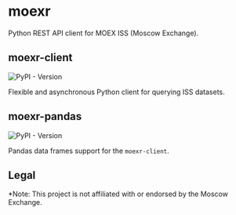 # moexr

Python REST API client for MOEX ISS (Moscow Exchange).

## moexr-client

![PyPI - Version](https://img.shields.io/pypi/v/moexr-client)

Flexible and asynchronous Python client for querying ISS datasets.

## moexr-pandas

![PyPI - Version](https://img.shields.io/pypi/v/moexr-pandas)

Pandas data frames support for the `moexr-client`.

## Legal

*Note: This project is not affiliated with or endorsed by the Moscow Exchange.
